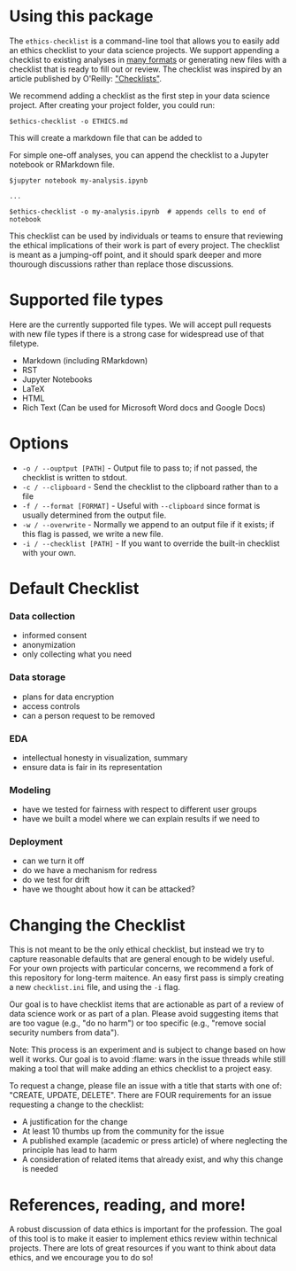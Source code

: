 
# Using this package

The `ethics-checklist` is a command-line tool that allows you to easily add an ethics checklist to your data science projects. We support appending a checklist to existing analyses in [many formats](#Supported_file_types) or generating new files with a checklist that is ready to fill out or review. The checklist was inspired by an article published by O'Reilly: ["Checklists"]().

We recommend adding a checklist as the first step in your data science project. After creating your project folder, you could run:

```
$ethics-checklist -o ETHICS.md
```

This will create a markdown file that can be added to

For simple one-off analyses, you can append the checklist to a Jupyter notebook or RMarkdown file.

```
$jupyter notebook my-analysis.ipynb

...

$ethics-checklist -o my-analysis.ipynb  # appends cells to end of notebook
```

This checklist can be used by individuals or teams to ensure that reviewing the ethical implications of their work is part of every project. The checklist is meant as a jumping-off point, and it should spark deeper and more thourough discussions rather than replace those discussions.


# Supported file types

Here are the currently supported file types. We will accept pull requests with new file types if there is a strong case for widespread use of that filetype.

 - Markdown (including RMarkdown)
 - RST
 - Jupyter Notebooks
 - LaTeX
 - HTML
 - Rich Text (Can be used for Microsoft Word docs and Google Docs)


# Options

 - `-o / --ouptput [PATH]` - Output file to pass to; if not passed, the checklist is written to stdout.
 - `-c / --clipboard` - Send the checklist to the clipboard rather than to a file
 - `-f / --format [FORMAT]` - Useful with `--clipboard` since format is usually determined from the output file.
 - `-w / --overwrite` - Normally we append to an output file if it exists; if this flag is passed, we write a new file.
 - `-i / --checklist [PATH]` - If you want to override the built-in checklist with your own.

# Default Checklist

### Data collection

 - informed consent
 - anonymization
 - only collecting what you need

### Data storage
 - plans for data encryption
 - access controls
 - can a person request to be removed

### EDA
 - intellectual honesty in visualization, summary 
 - ensure data is fair in its representation

### Modeling
 - have we tested for fairness with respect to different user groups
 - have we built a model where we can explain results if we need to

### Deployment
 - can we turn it off
 - do we have a mechanism for redress
 - do we test for drift
 - have we thought about how it can be attacked?

# Changing the Checklist

This is not meant to be the only ethical checklist, but instead we try to capture reasonable defaults that are general enough to be widely useful. For your own projects with particular concerns, we recommend a fork of this repository for long-term maitence. An easy first pass is simply creating a new `checklist.ini` file, and using the `-i` flag.

Our goal is to have checklist items that are actionable as part of a review of data science work or as part of a plan. Please avoid suggesting items that are too vague (e.g., "do no harm") or too specific (e.g., "remove social security numbers from data"). 

Note: This process is an experiment and is subject to change based on how well it works. Our goal is to avoid :flame: wars in the issue threads while still making a tool that will make adding an ethics checklist to a project easy.

To request a change, please file an issue with a title that starts with one of: "CREATE, UPDATE, DELETE". There are FOUR requirements for an issue requesting a change to the checklist:
 - A justification for the change
 - At least 10 thumbs up from the community for the issue
 - A published example (academic or press article) of where neglecting the principle has lead to harm
 - A consideration of related items that already exist, and why this change is needed

# References, reading, and more!

 A robust discussion of data ethics is important for the profession. The goal of this tool is to make it easier to implement ethics review within technical projects. There are lots of great resources if you want to think about data ethics, and we encourage you to do so!
